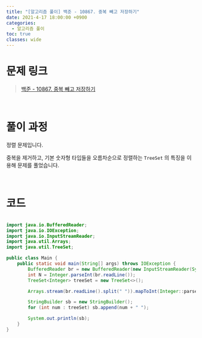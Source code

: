 ```yaml
---
title: "[알고리즘 풀이] 백준 - 10867. 중복 빼고 저장하기"
date: 2021-4-17 18:00:00 +0900
categories:
  - 알고리즘 풀이
toc: true
classes: wide
---
```


# 문제 링크

> [백준 - 10867. 중복 빼고 저장하기](https://www.acmicpc.net/problem/10867)

<br>

# 풀이 과정

정렬 문제입니다.

중복을 제거하고, 기본 숫자형 타입들을 오름차순으로 정렬하는 `TreeSet` 의 특징을 이용해 문제를 풀었습니다.

<br>

# 코드

```java

import java.io.BufferedReader;
import java.io.IOException;
import java.io.InputStreamReader;
import java.util.Arrays;
import java.util.TreeSet;

public class Main {
    public static void main(String[] args) throws IOException {
        BufferedReader br = new BufferedReader(new InputStreamReader(System.in));
        int N = Integer.parseInt(br.readLine());
        TreeSet<Integer> treeSet = new TreeSet<>();

        Arrays.stream(br.readLine().split(" ")).mapToInt(Integer::parseInt).forEach(e -> treeSet.add(e));

        StringBuilder sb = new StringBuilder();
        for (int num : treeSet) sb.append(num + " ");

        System.out.println(sb);
    }
}
```